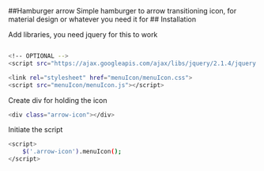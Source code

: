 <snippet>
  <content>
##Hamburger arrow
Simple hamburger to arrow transitioning icon, for material design
or whatever you need it for
## Installation

Add libraries, you need jquery for this to work

```bash

<!-- OPTIONAL -->
<script src="https://ajax.googleapis.com/ajax/libs/jquery/2.1.4/jquery.min.js"></script>

<link rel="stylesheet" href="menuIcon/menuIcon.css">
<script src="menuIcon/menuIcon.js"></script>
```

Create div for holding the icon

```bash
<div class="arrow-icon"></div>
```

Initiate the script

```bash
<script>
	$('.arrow-icon').menuIcon();
</script>
```
</content>

</snippet>
